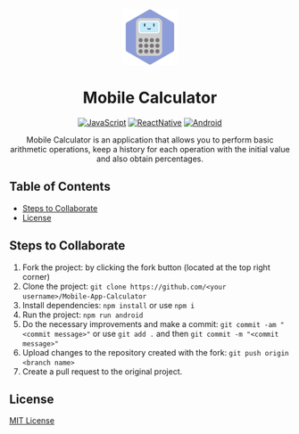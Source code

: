 <div align="center">
    <img alt="Mobile Calculator Icon" src="./android/app/src/main/res/mipmap-xxxhdpi/ic_launcher.png" width="100">
  <h1>Mobile Calculator</h1>
</div>

<div align="center">

[![JavaScript](https://img.shields.io/badge/-JavaScript-gray?style=flat&logo=javascript)](https://www.javascript.com/)
[![ReactNative](https://img.shields.io/badge/-React%20Native-gray?style=flat&logo=react)](https://reactnative.dev/)
[![Android](https://img.shields.io/badge/-Android-gray?style=flat&logo=android)](https://www.android.com/)

  <p align="center">
    Mobile Calculator is an application that allows you to perform basic arithmetic operations, keep a history for each operation with the initial value and also obtain percentages.
  </p>
</div>

## Table of Contents

- [Steps to Collaborate](#steps-to-collaborate)
- [License](#license)

## Steps to Collaborate

1. Fork the project: by clicking the fork button (located at the top right corner)
2. Clone the project: `git clone https://github.com/<your username>/Mobile-App-Calculator`
3. Install dependencies: `npm install` or use `npm i`
4. Run the project: `npm run android`
5. Do the necessary improvements and make a commit: `git commit -am "<commit message>"` or use `git add .` and then `git commit -m "<commit message>"`
6. Upload changes to the repository created with the fork: `git push origin <branch name>`
7. Create a pull request to the original project.

## License

[MIT License](https://github.com/Ulzahk/Mobile-App-Calculator/blob/dev/LICENSE)

